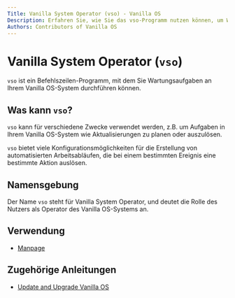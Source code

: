 ```yaml
---
Title: Vanilla System Operator (vso) - Vanilla OS
Description: Erfahren Sie, wie Sie das vso-Programm nutzen können, um Wartungsaufgaben an Ihrem Vanilla OS-System durchzuführen.
Authors: Contributors of Vanilla OS
---
```


# Vanilla System Operator (`vso`)

`vso` ist ein Befehlszeilen-Programm, mit dem Sie Wartungsaufgaben an Ihrem Vanilla OS-System durchführen können.

## Was kann `vso`?

`vso` kann für verschiedene Zwecke verwendet werden, z.B. um Aufgaben in Ihrem Vanilla OS-System wie Aktualisierungen zu planen oder auszulösen.

`vso` bietet viele Konfigurationsmöglichkeiten für die Erstellung von automatisierten Arbeitsabläufen, die bei einem bestimmten Ereignis eine bestimmte Aktion auslösen.

## Namensgebung

Der Name `vso` steht für Vanilla System Operator, und deutet die Rolle des Nutzers als Operator des Vanilla OS-Systems an.

## Verwendung

- [Manpage](vso-manpage)

## Zugehörige Anleitungen

- [Update and Upgrade Vanilla OS](https://handbook.vanillaos.org/2022/12/10/updates.html)
